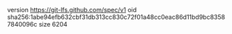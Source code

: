 version https://git-lfs.github.com/spec/v1
oid sha256:1abe94efb632cbf31db313cc830c72f01a48cc0eac86d11bd9bc83587840096c
size 6204
